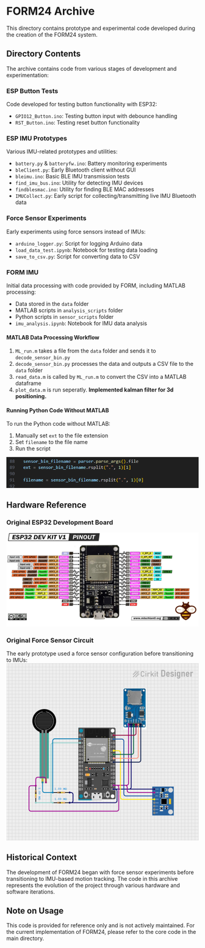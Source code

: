 # FORM24 Archive

This directory contains prototype and experimental code developed during the creation of the FORM24 system.

## Directory Contents

The archive contains code from various stages of development and experimentation:

### ESP Button Tests
Code developed for testing button functionality with ESP32:
- `GPIO12_Button.ino`: Testing button input with debounce handling
- `RST_Button.ino`: Testing reset button functionality

### ESP IMU Prototypes
Various IMU-related prototypes and utilities:
- `battery.py` & `batteryfw.ino`: Battery monitoring experiments
- `bleClient.py`: Early Bluetooth client without GUI
- `bleimu.ino`: Basic BLE IMU transmission tests
- `find_imu_bus.ino`: Utility for detecting IMU devices
- `findblesmac.ino`: Utility for finding BLE MAC addresses
- `IMUCollect.py`: Early script for collecting/transmitting live IMU Bluetooth data

### Force Sensor Experiments
Early experiments using force sensors instead of IMUs:
- `arduino_logger.py`: Script for logging Arduino data
- `load_data_test.ipynb`: Notebook for testing data loading
- `save_to_csv.py`: Script for converting data to CSV

### FORM IMU
Initial data processing with code provided by FORM, including MATLAB processing:
- Data stored in the `data` folder
- MATLAB scripts in `analysis_scripts` folder
- Python scripts in `sensor_scripts` folder
- `imu_analysis.ipynb`: Notebook for IMU data analysis

#### MATLAB Data Processing Workflow
1. `ML_run.m` takes a file from the `data` folder and sends it to `decode_sensor_bin.py`
2. `decode_sensor_bin.py` processes the data and outputs a CSV file to the `data` folder
3. `read_data.m` is called by `ML_run.m` to convert the CSV into a MATLAB dataframe
4. `plot_data.m` is run seperatly. **Implemented kalman filter for 3d positioning.**

#### Running Python Code Without MATLAB
To run the Python code without MATLAB:
1. Manually set `ext` to the file extension
2. Set `filename` to the file name
3. Run the script

![Python settings screenshot](../images/image.png)

## Hardware Reference

### Original ESP32 Development Board
![ESP32DEVKITV1](../images/ESP32DEVKITV1.png)

### Original Force Sensor Circuit
The early prototype used a force sensor configuration before transitioning to IMUs:
![Force sensor circuit](../images/circuit_image_force.png)

## Historical Context

The development of FORM24 began with force sensor experiments before transitioning to IMU-based motion tracking. The code in this archive represents the evolution of the project through various hardware and software iterations.

## Note on Usage

This code is provided for reference only and is not actively maintained. For the current implementation of FORM24, please refer to the core code in the main directory.